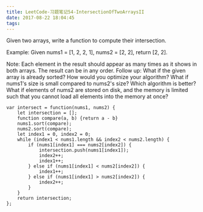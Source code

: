 ```yaml
---
title: LeetCode-习题笔记54-IntersectionOfTwoArraysII
date: 2017-08-22 18:04:45
tags:
---
```



Given two arrays, write a function to compute their intersection.

Example:
Given nums1 = [1, 2, 2, 1], nums2 = [2, 2], return [2, 2].

Note:
Each element in the result should appear as many times as it shows in both arrays.
The result can be in any order.
Follow up:
What if the given array is already sorted? How would you optimize your algorithm?
What if nums1's size is small compared to nums2's size? Which algorithm is better?
What if elements of nums2 are stored on disk, and the memory is limited such that you cannot load all elements into the memory at once?


	var intersect = function(nums1, nums2) {
	    let intersection = [];
	    function compare(a, b) {return a - b}
	    nums1.sort(compare);
	    nums2.sort(compare);
	    let index1 = 0, index2 = 0;
	    while (index1 < nums1.length && index2 < nums2.length) {
	        if (nums1[index1] === nums2[index2]) {
	            intersection.push(nums1[index1]);
	            index2++;
	            index1++;
	        } else if (nums1[index1] < nums2[index2]) {
	            index1++;
	        } else if (nums1[index1] > nums2[index2]) {
	            index2++;
	        }
	    }
	    return intersection;
	};